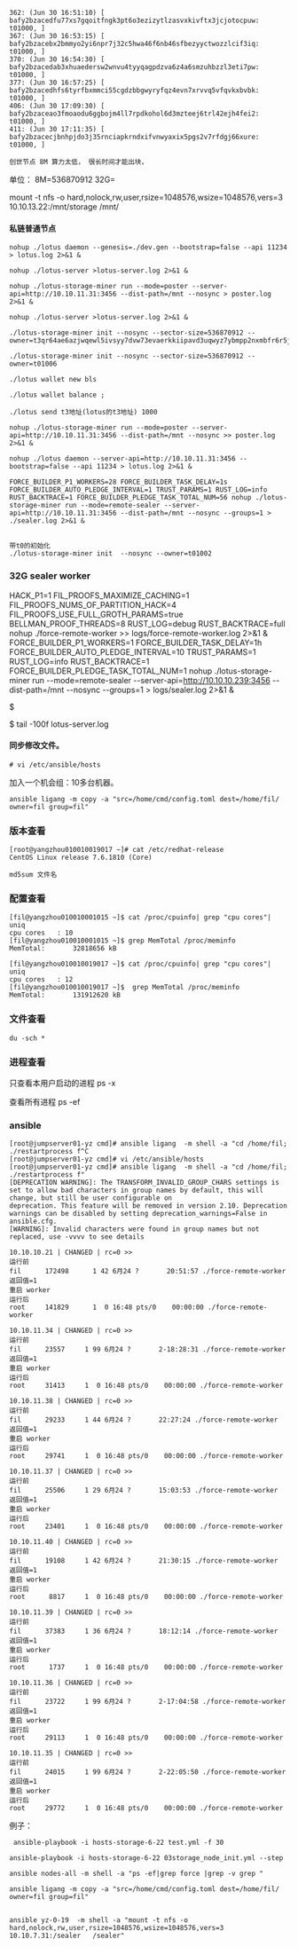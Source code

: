 
```
362: (Jun 30 16:51:10) [ bafy2bzacedfu77xs7gqoitfngk3pt6o3ezizytlzasvxkivftx3jcjotocpuw: t01000, ]
367: (Jun 30 16:53:15) [ bafy2bzacebx2bmmyo2yi6npr7j32c5hwa46f6nb46sfbezyyctwozzlcif3iq: t01000, ]
370: (Jun 30 16:54:30) [ bafy2bzacedab3xhuaedersw2wnvu4tyyqagpdzva6z4a6smzuhbzzl3eti7pw: t01000, ]
377: (Jun 30 16:57:25) [ bafy2bzacedhfs6tyrfbxmmci55cgdzbbgwyryfqz4evn7xrvvq5vfqvkxbvbk: t01000, ]
406: (Jun 30 17:09:30) [ bafy2bzaceao3fmoaodu6ggbojm4ll7rpdkohol6d3mzteej6trl42ejh4fei2: t01000, ]
411: (Jun 30 17:11:35) [ bafy2bzacecjbnhpjdo3j35rnciapkrndxifvnwyaxix5pgs2v7rfdgj66xure: t01000, ]

创世节点 8M 算力太低， 很长时间才能出块， 
```
单位：
8M=536870912
32G=


mount -t nfs -o hard,nolock,rw,user,rsize=1048576,wsize=1048576,vers=3 10.10.13.22:/mnt/storage  /mnt/


#### 私链普通节点
```
nohup ./lotus daemon --genesis=./dev.gen --bootstrap=false --api 11234 > lotus.log 2>&1 & 

nohup ./lotus-server >lotus-server.log 2>&1 &

nohup ./lotus-storage-miner run --mode=poster --server-api=http://10.10.11.31:3456 --dist-path=/mnt --nosync > poster.log 2>&1 &

nohup ./lotus-server >lotus-server.log 2>&1 &

./lotus-storage-miner init --nosync --sector-size=536870912 --owner=t3qr64ae6azjwqewl5ivsyy7dvw73evaerkkiipavd3uqwyz7ybmpp2nxmbfr6r5jgrifmwjq2hnvsclgdpwma

./lotus-storage-miner init --nosync --sector-size=536870912 --owner=t01006

./lotus wallet new bls

./lotus wallet balance ; 

./lotus send t3地址(lotus的t3地址) 1000

nohup ./lotus-storage-miner run --mode=poster --server-api=http://10.10.11.31:3456 --dist-path=/mnt --nosync >> poster.log 2>&1 &

nohup ./lotus daemon --server-api=http://10.10.11.31:3456 --bootstrap=false --api 11234 > lotus.log 2>&1 &

FORCE_BUILDER_P1_WORKERS=28 FORCE_BUILDER_TASK_DELAY=1s FORCE_BUILDER_AUTO_PLEDGE_INTERVAL=1 TRUST_PARAMS=1 RUST_LOG=info RUST_BACKTRACE=1 FORCE_BUILDER_PLEDGE_TASK_TOTAL_NUM=56 nohup ./lotus-storage-miner run --mode=remote-sealer --server-api=http://10.10.11.31:3456 --dist-path=/mnt --nosync --groups=1 > ./sealer.log 2>&1 &


带t0的初始化 
./lotus-storage-miner init  --nosync --owner=t01002
```


### 32G sealer   worker
HACK_P1=1   FIL_PROOFS_MAXIMIZE_CACHING=1  FIL_PROOFS_NUMS_OF_PARTITION_HACK=4  FIL_PROOFS_USE_FULL_GROTH_PARAMS=true  BELLMAN_PROOF_THREADS=8  RUST_LOG=debug  RUST_BACKTRACE=full   nohup ./force-remote-worker >> logs/force-remote-worker.log 2>&1 &
FORCE_BUILDER_P1_WORKERS=1  FORCE_BUILDER_TASK_DELAY=1h  FORCE_BUILDER_AUTO_PLEDGE_INTERVAL=10  TRUST_PARAMS=1 RUST_LOG=info RUST_BACKTRACE=1  FORCE_BUILDER_PLEDGE_TASK_TOTAL_NUM=1 nohup ./lotus-storage-miner run     --mode=remote-sealer --server-api=http://10.10.10.239:3456 --dist-path=/mnt  --nosync   --groups=1 > logs/sealer.log 2>&1 &
 

$ 



$ tail -100f lotus-server.log



#### 同步修改文件。 

```
# vi /etc/ansible/hosts
```
加入一个机会组：10多台机器。 

```
ansible ligang -m copy -a "src=/home/cmd/config.toml dest=/home/fil/ owner=fil group=fil"
```

### 版本查看
```
[root@yangzhou010010019017 ~]# cat /etc/redhat-release
CentOS Linux release 7.6.1810 (Core)

md5sum 文件名
``` 


### 配置查看
```
[fil@yangzhou010010001015 ~]$ cat /proc/cpuinfo| grep "cpu cores"| uniq
cpu cores	: 10
[fil@yangzhou010010001015 ~]$ grep MemTotal /proc/meminfo
MemTotal:       32818656 kB

[fil@yangzhou010010019017 ~]$ cat /proc/cpuinfo| grep "cpu cores"| uniq
cpu cores	: 12
[fil@yangzhou010010019017 ~]$  grep MemTotal /proc/meminfo
MemTotal:       131912620 kB
```

### 文件查看
```
du -sch *
```

### 进程查看
只查看本用户启动的进程
ps -x


查看所有进程
ps -ef






### ansible

```
[root@jumpserver01-yz cmd]# ansible ligang  -m shell -a "cd /home/fil;  ./restartprocess f^C
[root@jumpserver01-yz cmd]# vi /etc/ansible/hosts
[root@jumpserver01-yz cmd]# ansible ligang  -m shell -a "cd /home/fil;  ./restartprocess f"
[DEPRECATION WARNING]: The TRANSFORM_INVALID_GROUP_CHARS settings is set to allow bad characters in group names by default, this will change, but still be user configurable on
deprecation. This feature will be removed in version 2.10. Deprecation warnings can be disabled by setting deprecation_warnings=False in ansible.cfg.
[WARNING]: Invalid characters were found in group names but not replaced, use -vvvv to see details

10.10.10.21 | CHANGED | rc=0 >>
运行前
fil      172498      1 42 6月24 ?       20:51:57 ./force-remote-worker
返回值=1
重启 worker
运行后
root     141829      1  0 16:48 pts/0    00:00:00 ./force-remote-worker

10.10.11.34 | CHANGED | rc=0 >>
运行前
fil      23557     1 99 6月24 ?       2-18:28:31 ./force-remote-worker
返回值=1
重启 worker
运行后
root     31413     1  0 16:48 pts/0    00:00:00 ./force-remote-worker

10.10.11.38 | CHANGED | rc=0 >>
运行前
fil      29233     1 44 6月24 ?       22:27:24 ./force-remote-worker
返回值=1
重启 worker
运行后
root     29741     1  0 16:48 pts/0    00:00:00 ./force-remote-worker

10.10.11.37 | CHANGED | rc=0 >>
运行前
fil      25506     1 29 6月24 ?       15:03:53 ./force-remote-worker
返回值=1
重启 worker
运行后
root     23401     1  0 16:48 pts/0    00:00:00 ./force-remote-worker

10.10.11.40 | CHANGED | rc=0 >>
运行前
fil      19108     1 42 6月24 ?       21:30:15 ./force-remote-worker
返回值=1
重启 worker
运行后
root      8817     1  0 16:48 pts/0    00:00:00 ./force-remote-worker

10.10.11.39 | CHANGED | rc=0 >>
运行前
fil      37383     1 36 6月24 ?       18:12:14 ./force-remote-worker
返回值=1
重启 worker
运行后
root      1737     1  0 16:48 pts/0    00:00:00 ./force-remote-worker

10.10.11.36 | CHANGED | rc=0 >>
运行前
fil      23722     1 99 6月24 ?       2-17:04:58 ./force-remote-worker
返回值=1
重启 worker
运行后
root     29113     1  0 16:48 pts/0    00:00:00 ./force-remote-worker

10.10.11.35 | CHANGED | rc=0 >>
运行前
fil      24015     1 99 6月24 ?       2-22:05:50 ./force-remote-worker
返回值=1
重启 worker
运行后
root     29772     1  0 16:48 pts/0    00:00:00 ./force-remote-worker
```


例子：
```
 ansible-playbook -i hosts-storage-6-22 test.yml -f 30

ansible-playbook -i hosts-storage-6-22 03storage_node_init.yml --step

ansible nodes-all -m shell -a "ps -ef|grep force |grep -v grep "
 
ansible ligang -m copy -a "src=/home/cmd/config.toml dest=/home/fil/ owner=fil group=fil"
 
 
ansible yz-0-19  -m shell -a "mount -t nfs -o hard,nolock,rw,user,rsize=1048576,wsize=1048576,vers=3 10.10.7.31:/sealer   /sealer"
```
